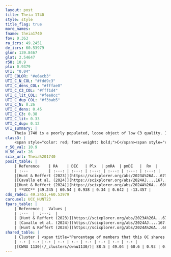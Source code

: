 ```yaml
---
layout: post
title: Theia 1740
style: style
title_flag: true
more_names: 
fname: theia1740
fov: 0.363
ra_icrs: 49.2451
de_icrs: 60.53979
glon: 139.8467
glat: 2.54647
r50: 10.9
plx: 0.9379
UTI: "0.04"
UTI_COLOR: "#e6acb3"
UTI_C_N_COL: "#fdd9c3"
UTI_C_dens_COL: "#fffae0"
UTI_C_C3_COL: "#fff1d4"
UTI_C_lit_COL: "#fee8cc"
UTI_C_dup_COL: "#f3bab5"
UTI_C_N: 0.26
UTI_C_dens: 0.45
UTI_C_C3: 0.38
UTI_C_lit: 0.33
UTI_C_dup: 0.12
UTI_summary: |
    Theia 1740 is a poorly populated, loose object of low C3 quality. It was recently reported in the literature.<br><br><span style="color: #99180f; font-weight: bold;">Warning: </span>This is likely a duplicate object, which shares a large percentage of members with at least one previously reported entry.
class3: |
    <span style="color: red; font-weight: bold;">C</span><span style="color: #FFC300; font-weight: bold;">B</span>
r_50_val: 10.9
N_50_val: 26
scix_url: Theia%201740
posit_table: |
    | Reference    | RA    | DEC   | Plx  | pmRA  | pmDE   |  Rv  |
    | :---         | :---: | :---: | :---: | :---: | :---: | :---: |
    |[Hunt & Reffert (2023)](https://scixplorer.org/abs/2023A%26A...673A.114H) | 49.312 | 60.526 | 0.937 | 0.312 | 0.619 | -33.104 |
    |[Cavallo et al. (2024)](https://scixplorer.org/abs/2024AJ....167...12C) | 49.063 | 60.668 | 0.941 | -- | -- | -- |
    |[Hunt & Reffert (2024)](https://scixplorer.org/abs/2024A%26A...686A..42H) | 49.312 | 60.526 | 0.937 | 0.312 | 0.619 | -33.104 |
    | **UCC** |49.245 | 60.54 | 0.938 | 0.34 | 0.642 | -13.457 | 
cds_radec: 49.2451,+60.53979
carousel: UCC_HUNT23
fpars_table: |
    | Reference |  Values |
    | :---  |  :---:  |
    | [Hunt & Reffert (2023)](https://scixplorer.org/abs/2023A%26A...673A.114H) | `AV50=1.863, diffAV50=2.383, MOD50=10.005, logAge50=7.54` |
    | [Cavallo et al. (2024)](https://scixplorer.org/abs/2024AJ....167...12C) | `AV50=1.87, dMod50=10.22, logAge50=7.47, [Fe/H]50=0.13` |
    | [Hunt & Reffert (2024)](https://scixplorer.org/abs/2024A%26A...686A..42H) | `MassJ=233.805` |
shared_table: |
    | Cluster | <span title="Percentage of members that this OC shares with the ones listed">%</span>   | RA   | DEC   | Plx   | pmRA  | pmDE  | Rv | UTI |
    | :-: | :-: |:-: | :-: | :-: | :-: | :-: | :-: | :-: |
    |[CWNU 1130](/_clusters/cwnu1130/)| 88.5 | 49.04 | 60.6 | 0.93 | 0.34 | 0.68 | -24.93 |0.25 |
---
```

